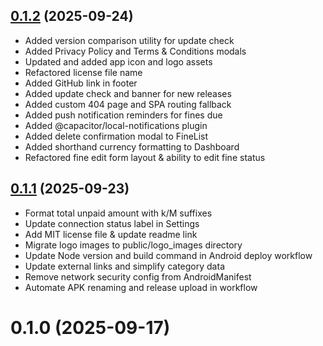 ## [0.1.2](https://github.com/LadishDev/FineTrack/compare/v0.1.1...v0.1.2) (2025-09-24)

- Added version comparison utility for update check
- Added Privacy Policy and Terms & Conditions modals
- Updated and added app icon and logo assets
- Refactored license file name
- Added GitHub link in footer
- Added update check and banner for new releases
- Added custom 404 page and SPA routing fallback
- Added push notification reminders for fines due
- Added @capacitor/local-notifications plugin
- Added delete confirmation modal to FineList
- Added shorthand currency formatting to Dashboard
- Refactored fine edit form layout & ability to edit fine status

## [0.1.1](https://github.com/LadishDev/FineTrack/compare/v0.1.0...v0.1.1) (2025-09-23)

- Format total unpaid amount with k/M suffixes
- Update connection status label in Settings
- Add MIT license file & update readme link
- Migrate logo images to public/logo_images directory
- Update Node version and build command in Android deploy workflow
- Update external links and simplify category data
- Remove network security config from AndroidManifest
- Automate APK renaming and release upload in workflow

# 0.1.0 (2025-09-17)




